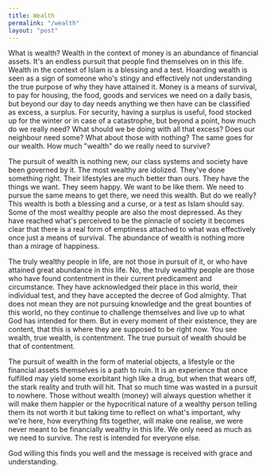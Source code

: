 ```yaml
---
title: Wealth
permalink: "/wealth"
layout: "post"
---
```


What is wealth? Wealth in the context of money is an abundance of financial assets. It's an endless pursuit that people
find themselves on in this life. Wealth in the context of Islam is a blessing and a test. Hoarding wealth is seen as a sign 
of someone who's stingy and effectively not understanding the true purpose of why they have attained it. Money is a means 
of survival, to pay for housing, the food, goods and services we need on a daily basis, but beyond our day to day needs 
anything we then have can be classified as excess, a surplus. For security, having a surplus is useful, food stocked up 
for the winter or in case of a catastrophe, but beyond a point, how much do we really need? What should we be doing 
with all that excess? Does our neighbour need some? What about those with nothing? The same goes for our wealth. How 
much "wealth" do we really need to survive?

The pursuit of wealth is nothing new, our class systems and society have been governed by it. The most wealthy are idolized. 
They've done something right. Their lifestyles are much better than ours. They have the things we want. They seem happy. We 
want to be like them. We need to pursue the same means to get there, we need this wealth. But do we really? This wealth is 
both a blessing and a curse, or a test as Islam should say. Some of the most wealthy people are also the most depressed. 
As they have reached what's perceived to be the pinnacle of society it becomes clear that there is a real form of emptiness 
attached to what was effectively once just a means of survival. The abundance of wealth is nothing more than a mirage of 
happiness.

The truly wealthy people in life, are not those in pursuit of it, or who have attained great abundance in this life. No, the 
truly wealthy people are those who have found contentment in their current predicament and circumstance. They have acknowledged 
their place in this world, their individual test, and they have accepted the decree of God almighty. That does not mean they 
are not pursuing knowledge and the great bounties of this world, no they continue to challenge themselves and live up to what 
God has intended for them. But in every moment of their existence, they are content, that this is where they are supposed to 
be right now. You see wealth, true wealth, is contentment. The true pursuit of wealth should be that of contentment.

The pursuit of wealth in the form of material objects, a lifestyle or the financial assets themselves is a path to ruin. It 
is an experience that once fulfilled may yield some exorbitant high like a drug, but when that wears off, the stark reality
and truth will hit. That so much time was wasted in a pursuit to nowhere. Those without wealth (money) will always question 
whether it will make them happier or the hypocritical nature of a wealthy person telling them its not worth it but taking time
to reflect on what's important, why we're here, how everything fits together, will make one realise, we were never meant to 
be financially wealthy in this life. We only need as much as we need to survive. The rest is intended for everyone else.

God willing this finds you well and the message is received with grace and understanding.
